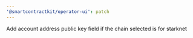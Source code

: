 ```yaml
---
'@smartcontractkit/operator-ui': patch
---
```


Add account address public key field if the chain selected is for starknet
